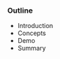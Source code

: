 <!-- .slide: data-background="img/background-green-orig.jpg" -->

### Outline

- Introduction <!-- .element: class="fragment" --> 
- Concepts     <!-- .element: class="fragment" --> 
- Demo         <!-- .element: class="fragment" --> 
- Summary      <!-- .element: class="fragment" --> 

